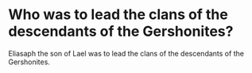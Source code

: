# Who was to lead the clans of the descendants of the Gershonites?

Eliasaph the son of Lael was to lead the clans of the descendants of the Gershonites.
